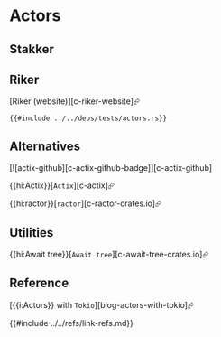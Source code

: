 # Actors

## Stakker

## Riker

[Riker (website)][c-riker-website]⮳

```rust,editable
{{#include ../../deps/tests/actors.rs}}
```

## Alternatives

[![actix-github][c-actix-github-badge]][c-actix-github]

{{hi:Actix}}[`Actix`][c-actix]⮳

{{hi:ractor}}[`ractor`][c-ractor-crates.io]⮳

## Utilities

{{hi:Await tree}}[`Await tree`][c-await-tree-crates.io]⮳

## Reference

[{{i:Actors}} with `Tokio`][blog-actors-with-tokio]⮳

{{#include ../../refs/link-refs.md}}
